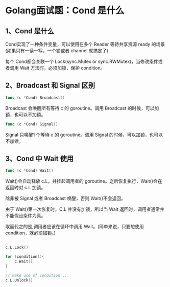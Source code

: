 # Golang面试题：Cond 是什么

## 1、Cond 是什么

Cond实现了一种条件变量，可以使用在多个 Reader 等待共享资源 ready 的场景(如果只有一读一写，一个锁或者 channel 就搞定了)

每个 Cond都会关联一个 Lock(sync.Mutex or sync.RWMutex)，当修改条件或者调用 Wait 方法时，必须加锁，保护 condition。

## 2、Broadcast 和 Signal 区别


```go
func (c *Cond) Broadcast()
```

Broadcast 会唤醒所有等待 c 的 goroutine。调用 Broadcast 的时候，可以加锁，也可以不加锁。

```go
func (c *Cond) Signal()
```
Signal 只唤醒1 个等待 c 的 goroutine。调用 Signal 的时候，可以加锁，也可以不加锁。

## 3、Cond 中 Wait 使用

```go
func (c *Cond) Wait()
```

Wait()会自动释放 c.L，并挂起调用者的 goroutine。之后恢复执行，Wait()会在返回时对 c.L 加锁。 

除非被 Signal 或者 Broadcast 唤醒，否则 Wait()不会返回。

由于 Wait()第一次恢复时，C.L 并没有加锁，所以当 Wait 返回时，调用者通常并不能假设条件为真。 

取而代之的是,调用者应该在循环中调用 Wait。(简单来说，只要想使用 condition，就必须加锁。)

```go
 
c.L.Lock()

for !condition(){
    c.Wait() 
}

// make use of condition ...
c.L.Unlock()
```

